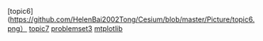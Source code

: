 [topic6](https://github.com/HelenBai2002Tong/Cesium/blob/master/Picture/topic6.png）
[topic7](https://github.com/HelenBai2002Tong/Cesium/blob/master/Picture/topic7.png)
[problemset3](https://github.com/HelenBai2002Tong/Cesium/blob/master/Projects%26Assignments/ps3_hangman.py)
[mtplotlib](https://github.com/HelenBai2002Tong/Cesium/blob/master/Projects%26Assignments/sorting.py)
